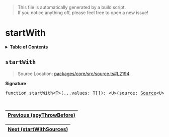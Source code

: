 > This file is automatically generated by a build script.<br>If you notice anything off, please feel free to open a new issue!

# startWith

<details><summary><b>Table of Contents</b></summary><br>

1. [<code>startWith</code>](#startWith)</details>

## <a name="startWith"></a><code>startWith</code>

> Source Location: [packages\/core\/src\/source.ts#L2194](..\/..\/packages\/core\/src\/source.ts#L2194)

<b>Signature</b>

<pre>function startWith&lt;T&gt;(...values: T[]): &lt;U&gt;(source: <a href="../03-api-source/00-Source.md#Source-Interface">Source</a>&lt;U&gt;) =&gt; <a href="../03-api-source/00-Source.md#Source-Interface">Source</a>&lt;T | U&gt;</pre><br>

| [Previous \(spyThrowBefore\)](082-spyThrowBefore.md#readme) |
| --- |

<div align="right">

| [Next \(startWithSources\)](084-startWithSources.md#readme) |
| --- |
</div>
